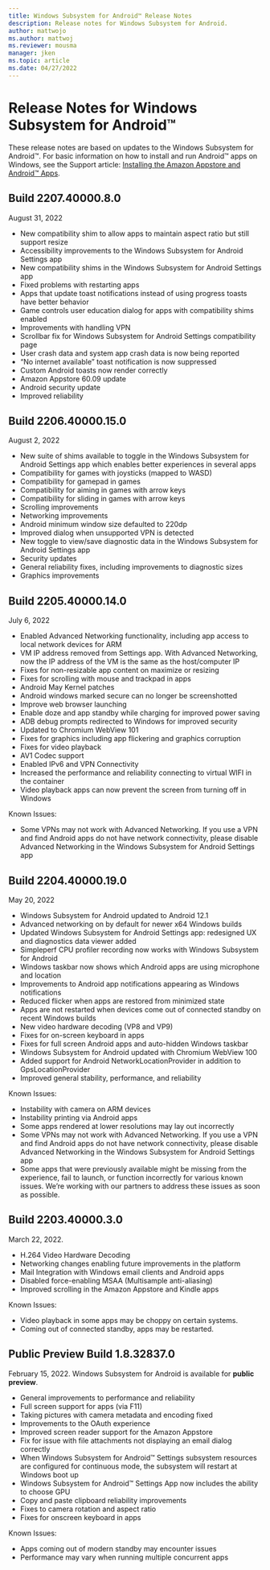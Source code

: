 ```yaml
---
title: Windows Subsystem for Android™️ Release Notes
description: Release notes for Windows Subsystem for Android.
author: mattwojo
ms.author: mattwoj
ms.reviewer: mousma
manager: jken
ms.topic: article
ms.date: 04/27/2022
---
```


# Release Notes for Windows Subsystem for Android™️

These release notes are based on updates to the Windows Subsystem for Android™️. For basic information on how to install and run Android™️ apps on Windows, see the Support article: [Installing the Amazon Appstore and Android™️ Apps](https://support.microsoft.com/windows/mobile-apps-and-the-windows-subsystem-for-android-f8d0abb5-44ad-47d8-b9fb-ad6b1459ff6c).

## Build 2207.40000.8.0

August 31, 2022

- New compatibility shim to allow apps to maintain aspect ratio but still support resize
- Accessibility improvements to the Windows Subsystem for Android Settings app
- New compatibility shims in the Windows Subsystem for Android Settings app
- Fixed problems with restarting apps
- Apps that update toast notifications instead of using progress toasts have better behavior
- Game controls user education dialog for apps with compatibility shims enabled
- Improvements with handling VPN
- Scrollbar fix for Windows Subsystem for Android Settings compatibility page
- User crash data and system app crash data is now being reported
- “No internet available” toast notification is now suppressed
- Custom Android toasts now render correctly
- Amazon Appstore 60.09 update
- Android security update
- Improved reliability

## Build 2206.40000.15.0

August 2, 2022

- New suite of shims available to toggle in the Windows Subsystem for Android Settings app which enables better experiences in several apps
- Compatibility for games with joysticks (mapped to WASD)
- Compatibility for gamepad in games
- Compatibility for aiming in games with arrow keys
- Compatibility for sliding in games with arrow keys
- Scrolling improvements
- Networking improvements
- Android minimum window size defaulted to 220dp
- Improved dialog when unsupported VPN is detected
- New toggle to view/save diagnostic data in the Windows Subsystem for Android Settings app
- Security updates
- General reliability fixes, including improvements to diagnostic sizes
- Graphics improvements

## Build 2205.40000.14.0

July 6, 2022

- Enabled Advanced Networking functionality, including app access to local network devices for ARM
- VM IP address removed from Settings app. With Advanced Networking, now the IP address of the VM is the same as the host/computer IP
- Fixes for non-resizable app content on maximize or resizing
- Fixes for scrolling with mouse and trackpad in apps
- Android May Kernel patches
- Android windows marked secure can no longer be screenshotted
- Improve web browser launching
- Enable doze and app standby while charging for improved power saving
- ADB debug prompts redirected to Windows for improved security
- Updated to Chromium WebView 101
- Fixes for graphics including app flickering and graphics corruption
- Fixes for video playback
- AV1 Codec support
- Enabled IPv6 and VPN Connectivity
- Increased the performance and reliability connecting to virtual WIFI in the container
- Video playback apps can now prevent the screen from turning off in Windows

Known Issues:
- Some VPNs may not work with Advanced Networking. If you use a VPN and find Android apps do not have network connectivity, please disable Advanced Networking in the Windows Subsystem for Android Settings app

## Build 2204.40000.19.0

May 20, 2022

- Windows Subsystem for Android updated to Android 12.1
- Advanced networking on by default for newer x64 Windows builds
- Updated Windows Subsystem for Android Settings app: redesigned UX and diagnostics data viewer added
- Simpleperf CPU profiler recording now works with Windows Subsystem for Android 
- Windows taskbar now shows which Android apps are using microphone and location
- Improvements to Android app notifications appearing as Windows notifications
- Reduced flicker when apps are restored from minimized state
- Apps are not restarted when devices come out of connected standby on recent Windows builds
- New video hardware decoding (VP8 and VP9)
- Fixes for on-screen keyboard in apps
- Fixes for full screen Android apps and auto-hidden Windows taskbar
- Windows Subsystem for Android updated with Chromium WebView 100
- Added support for Android NetworkLocationProvider in addition to GpsLocationProvider
- Improved general stability, performance, and reliability

Known Issues:

- Instability with camera on ARM devices 
- Instability printing via Android apps
- Some apps rendered at lower resolutions may lay out incorrectly
- Some VPNs may not work with Advanced Networking. If you use a VPN and find Android apps do not have network connectivity, please disable Advanced Networking in the Windows Subsystem for Android Settings app
- Some apps that were previously available might be missing from the experience, fail to launch, or function incorrectly for various known issues. We’re working with our partners to address these issues as soon as possible. 


## Build 2203.40000.3.0

March 22, 2022.

- H.264 Video Hardware Decoding
- Networking changes enabling future improvements in the platform
- Mail Integration with Windows email clients and Android apps
- Disabled force-enabling MSAA (Multisample anti-aliasing)
- Improved scrolling in the Amazon Appstore and Kindle apps

Known Issues:

- Video playback in some apps may be choppy on certain systems.
- Coming out of connected standby, apps may be restarted.


## Public Preview Build 1.8.32837.0

February 15, 2022. Windows Subsystem for Android is available for **public preview**.

- General improvements to performance and reliability
- Full screen support for apps (via F11) 
- Taking pictures with camera metadata and encoding fixed 
- Improvements to the OAuth experience 
- Improved screen reader support for the Amazon Appstore
- Fix for issue with file attachments not displaying an email dialog correctly
- When Windows Subsystem for Android™️ Settings subsystem resources are configured for continuous mode, the subsystem will restart at Windows boot up
- Windows Subsystem for Android™️ Settings App now includes the ability to choose GPU
- Copy and paste clipboard reliability improvements 
- Fixes to camera rotation and aspect ratio
- Fixes for onscreen keyboard in apps

Known Issues:

- Apps coming out of modern standby may encounter issues
- Performance may vary when running multiple concurrent apps
